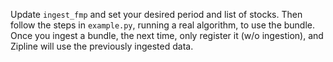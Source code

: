 Update `ingest_fmp` and set your desired period and list of stocks. Then follow the steps in `example.py`, running a real algorithm, to use the bundle. Once you ingest a bundle, the next time, only register it (w/o ingestion), and Zipline will use the previously ingested data. 